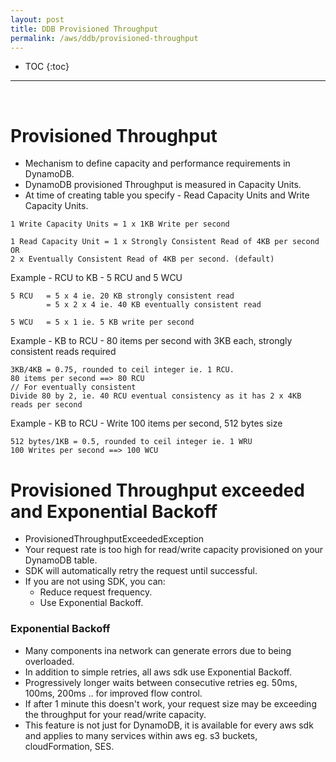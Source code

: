 ```yaml
---
layout: post
title: DDB Provisioned Throughput
permalink: /aws/ddb/provisioned-throughput
---
```


- TOC
{:toc}

<hr><br>


# Provisioned Throughput
- Mechanism to define capacity and performance requirements in DynamoDB.
- DynamoDB provisioned Throughput is measured in Capacity Units.
- At time of creating table you specify - Read Capacity Units and Write Capacity Units.
```
1 Write Capacity Units = 1 x 1KB Write per second
```
```
1 Read Capacity Unit = 1 x Strongly Consistent Read of 4KB per second
OR
2 x Eventually Consistent Read of 4KB per second. (default)
```

Example - RCU to KB - 5 RCU and 5 WCU
```
5 RCU   = 5 x 4 ie. 20 KB strongly consistent read
        = 5 x 2 x 4 ie. 40 KB eventually consistent read

5 WCU   = 5 x 1 ie. 5 KB write per second
```
Example - KB to RCU - 80 items per second with 3KB each, strongly consistent reads required
```
3KB/4KB = 0.75, rounded to ceil integer ie. 1 RCU.
80 items per second ==> 80 RCU
// For eventually consistent
Divide 80 by 2, ie. 40 RCU eventual consistency as it has 2 x 4KB reads per second
```
Example - KB to RCU - Write 100 items per second, 512 bytes size
```
512 bytes/1KB = 0.5, rounded to ceil integer ie. 1 WRU
100 Writes per second ==> 100 WCU
```

# Provisioned Throughput exceeded and Exponential Backoff
- ProvisionedThroughputExceededException
- Your request rate is too high for read/write capacity provisioned on your DynamoDB table.
- SDK will automatically retry the request until successful.
- If you are not using SDK, you can:
    - Reduce request frequency.
    - Use Exponential Backoff.

### Exponential Backoff
- Many components ina network can generate errors due to being overloaded.
- In addition to simple retries, all aws sdk use Exponential Backoff.
- Progressively longer waits between consecutive retries eg. 50ms, 100ms, 200ms .. for improved flow control.
- If after 1 minute this doesn't work, your request size may be exceeding the throughput for your read/write capacity.
- This feature is not just for DynamoDB, it is available for every aws sdk and applies to many services within aws eg. s3 buckets, cloudFormation, SES.
